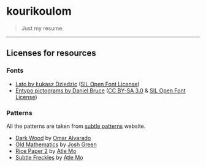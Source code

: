 # kourikoulom

> Just my resume.

* * *

## Licenses for resources

### Fonts

* [Lato by Łukasz Dziedzic](http://www.latofonts.com/lato-free-fonts/) ([SIL Open Font License](http://scripts.sil.org/OFL))
* [Entypo pictograms by Daniel Bruce](http://www.entypo.com) ([CC BY-SA 3.0](http://creativecommons.org/licenses/by-sa/3.0/) & [SIL Open Font License](http://scripts.sil.org/OFL))

### Patterns

All the patterns are taken from [subtle patterns](http://subtlepatterns.com) website.

* [Dark Wood](http://subtlepatterns.com/dark-wood/) by [Omar Alvarado](http://www.oaadesigns.com)
* [Old Mathematics](http://subtlepatterns.com/old-mathematics/) by [Josh Green](http://emailcoder.net)
* [Rice Paper 2](http://subtlepatterns.com/rice-paper-2/) by [Atle Mo](http://atlemo.com)
* [Subtle Freckles](http://subtlepatterns.com/subtle-freckles/) by [Atle Mo](http://atlemo.com)
